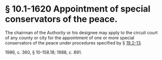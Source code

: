 # § 10.1-1620 Appointment of special conservators of the peace.

<p>The chairman of the Authority or his designee may apply to the circuit court of any county or city for the appointment of one or more special conservators of the peace under procedures specified by § <a href='http://law.lis.virginia.gov/vacode/19.2-13/'>19.2-13</a>.</p><p>1986, c. 360, § 10-158.18; 1988, c. 891.</p>